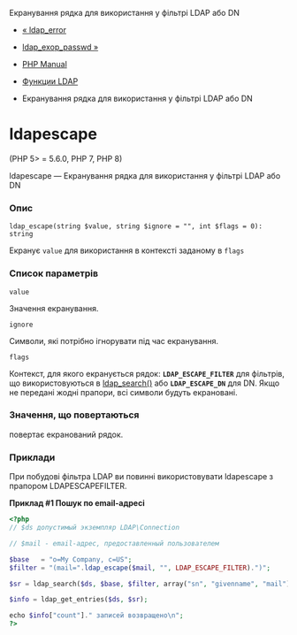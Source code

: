 Екранування рядка для використання у фільтрі LDAP або DN

-   [« ldap\_error](function.ldap-error.html)
    
-   [ldap\_exop\_passwd »](function.ldap-exop-passwd.html)
    
-   [PHP Manual](index.html)
    
-   [Функции LDAP](ref.ldap.html)
    
-   Екранування рядка для використання у фільтрі LDAP або DN
    

# ldapescape

(PHP 5> = 5.6.0, PHP 7, PHP 8)

ldapescape — Екранування рядка для використання у фільтрі LDAP або DN

### Опис

```methodsynopsis
ldap_escape(string $value, string $ignore = "", int $flags = 0): string
```

Екранує `value` для використання в контексті заданому в `flags`

### Список параметрів

`value`

Значення екранування.

`ignore`

Символи, які потрібно ігнорувати під час екранування.

`flags`

Контекст, для якого екранується рядок: **`LDAP_ESCAPE_FILTER`** для фільтрів, що використовуються в [ldap\_search()](function.ldap-search.html) або **`LDAP_ESCAPE_DN`** для DN. Якщо не передані жодні прапори, всі символи будуть екрановані.

### Значення, що повертаються

повертає екранований рядок.

### Приклади

При побудові фільтра LDAP ви повинні використовувати ldapescape з прапором LDAPESCAPEFILTER.

**Приклад #1 Пошук по email-адресі**

```php
<?php
// $ds допустимый экземпляр LDAP\Connection

// $mail - email-адрес, предоставленный пользователем

$base   = "o=My Company, c=US";
$filter = "(mail=".ldap_escape($mail, "", LDAP_ESCAPE_FILTER).")";

$sr = ldap_search($ds, $base, $filter, array("sn", "givenname", "mail"));

$info = ldap_get_entries($ds, $sr);

echo $info["count"]." записей возвращено\n";
?>
```